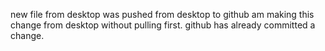 new file from desktop
was pushed from desktop to github
am making this change from desktop without pulling first. github has already committed a change.

